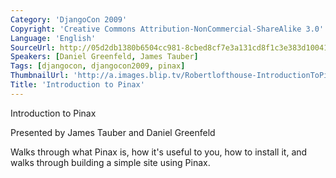 ```yaml
---
Category: 'DjangoCon 2009'
Copyright: 'Creative Commons Attribution-NonCommercial-ShareAlike 3.0'
Language: 'English'
SourceUrl: http://05d2db1380b6504cc981-8cbed8cf7e3a131cd8f1c3e383d10041.r93.cf2.rackcdn.com/djangocon-2009/20_introduction-to-pinax.ogv
Speakers: [Daniel Greenfeld, James Tauber]
Tags: [djangocon, djangocon2009, pinax]
ThumbnailUrl: 'http://a.images.blip.tv/Robertlofthouse-IntroductionToPinax842.png'
Title: 'Introduction to Pinax'
---
```

Introduction to Pinax

  
Presented by James Tauber and Daniel Greenfeld

  
Walks through what Pinax is, how it's useful to you, how to install it, and
walks through building a simple site using Pinax.
